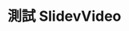# 測試 SlidevVideo

<SlidevVideo :pause="[1,2,3,'end']" controls>
  <source src="https://www.w3schools.com/html/mov_bbb.mp4" type="video/mp4" />
</SlidevVideo>
